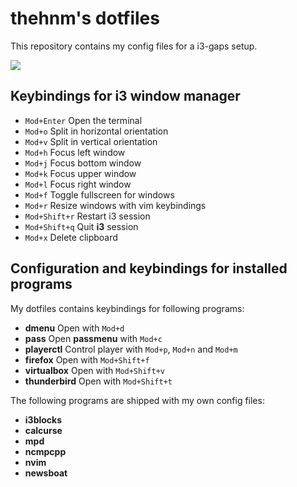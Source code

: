 # thehnm's dotfiles

This repository contains my config files for a i3-gaps setup.

![](https://raw.githubusercontent.com/thehnm/thehnm.github.io/master/example.png)

## Keybindings for i3 window manager
* `Mod+Enter` Open the terminal
* `Mod+o` Split in horizontal orientation
* `Mod+v` Split in vertical orientation
* `Mod+h` Focus left window
* `Mod+j` Focus bottom window
* `Mod+k` Focus upper window
* `Mod+l` Focus right window
* `Mod+f` Toggle fullscreen for windows
* `Mod+r` Resize windows with vim keybindings
* `Mod+Shift+r` Restart i3 session
* `Mod+Shift+q` Quit __i3__ session
* `Mod+x` Delete clipboard

## Configuration and keybindings for installed programs

My dotfiles contains keybindings for following programs:
* __dmenu__ Open with `Mod+d`
* __pass__ Open __passmenu__ with `Mod+c`
* __playerctl__ Control player with `Mod+p`, `Mod+n` and `Mod+m`
* __firefox__ Open with `Mod+Shift+f`
* __virtualbox__ Open with `Mod+Shift+v`
* __thunderbird__  Open with `Mod+Shift+t`

The following programs are shipped with my own config files:
* __i3blocks__
* __calcurse__
* __mpd__
* __ncmpcpp__
* __nvim__
* __newsboat__
